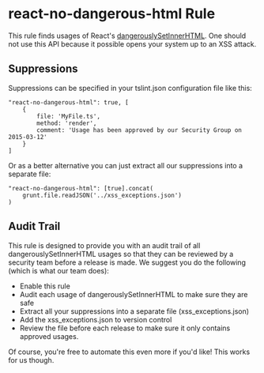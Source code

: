 # react-no-dangerous-html Rule

This rule finds usages of React's [dangerouslySetInnerHTML](https://facebook.github.io/react/tips/dangerously-set-inner-html.html). One should not use this API because it possible opens your system up to an XSS attack. 

## Suppressions
Suppressions can be specified in your tslint.json configuration file like this: 

    "react-no-dangerous-html": true, [
        { 
            file: 'MyFile.ts', 
            method: 'render', 
            comment: 'Usage has been approved by our Security Group on 2015-03-12' 
        }
    ]

Or as a better alternative you can just extract all our suppressions into a separate file: 

    "react-no-dangerous-html": [true].concat(
        grunt.file.readJSON('../xss_exceptions.json')
    )

## Audit Trail
This rule is designed to provide you with an audit trail of all dangerouslySetInnerHTML usages so that they can be reviewed by a security team before a release is made. We suggest you do the following (which is what our team does): 
* Enable this rule
* Audit each usage of dangerouslySetInnerHTML to make sure they are safe
* Extract all your suppressions into a separate file (xss_exceptions.json)
* Add the xss_exceptions.json to version control
* Review the file before each release to make sure it only contains approved usages. 

Of course, you're free to automate this even more if you'd like! This works for us though.